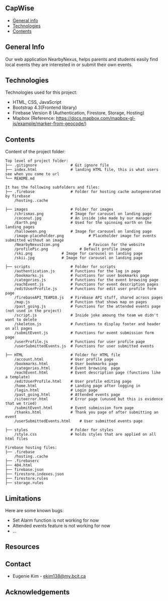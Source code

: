 ## CapWise
* [General info](#general-info)
* [Technologies](#technologies)
* [Contents](#content)

## General Info
Our web application NearbyNexus, helps parents and students
easily find local events they are interested in or submit their own events.

## Technologies
Technologies used for this project:
- HTML, CSS, JavaScript
- Bootstrap 4.3(Frontend library)
- Firebase Version 8 (Authentication, Firestore, Storage, Hosting)
- Mapbox (Reference: https://docs.mapbox.com/mapbox-gl-js/example/marker-from-geocode/)

## Contents
Content of the project folder:
```
Top level of project folder:
├── .gitignore               # Git ignore file
├── index.html               # landing HTML file, this is what users see when you come to url
└── README.md

It has the following subfolders and files:
├── .firebase                # Folder for hosting cache autogenerated by firebase
	/hosting..cache

├── images                   # Folder for images
    /chrismas.png			 # Image for carousel on landing page
    /coconut.jpg			 # An inside joke made by our manager
    /Earth.png			 	 # Used for the spinning earth on the landing pages
    /halloween.png			 # Image for carousel on landing page
    /image-placeholder.png			 # Placeholder image for events submitted without an image
    /NearbyNexusIcon.png			 # Favicon for the website
    /profilePic.png 			 # Default profile image
    /ski.png 			 # Image for carousel on landing page
    /skii.jpg  			 # Image for carousel on landing page

├── scripts                  # Folder for scripts
    /authentication.js		 # Functions for the log in page
    /bookmarks.js			 # Fucntions for user bookmarks page
    /categories.js			 # Functions for the event browsing page
    /eachEvent.js			 # Functions for event description pages
    /editUserProfile.js		 # Functions for edit user profile form page
    /firebaseAPI_TEAM10.js   # Firebase API stuff, shared across pages
    /map.js					 # Function that shows map on pages
    /past_going.js			 # Functions for the attended events page (not used in the project)
    /script.js				 # Inside joke amoung the team we didn't want to delete
    /skeleton.js			 # Functions to display footer and header on all pages
    /submitEvent.js 		 # Functions for event submission form page
    /userProfile.js			 # Functions for user profile page
    /userSubmittedEvents.js	 # Functions for user submitted events

├── HTML                     # Folder for HTML file
    /account.html			 # User profile page
    /bookmarks.html			 # User bookmarks page
    /categories.html		 # Event browsing  page
    /eachEvent.html			 # Event description page (functions like a template)
    /editUserProfile.html	 # User profile editing page
    /home.html				 # Landing page after logging in
    /login.html				 # Login page
    /past_going.html		 # Attended events page
	/siteerror.html			 # Error page (unused but this is evidence that we tried)
    /submitEvent.html		 # Event submission form page
    /thanks.html			 # Thank you page of after submitting an event
    /userSubmittedEvents.html	 # User submitted events page

├── styles                   # Folder for styles
    /style.css               # holds styles that are applied on all html files

Firebase hosting files:
├── .firebase
	/hosting..cache
├── .firebaserc
├── 404.html
├── firebase.json
├── firestore.indexes.json
├── firestore.rules
├── storage.rules
```
## Limitations
Here are some known bugs:
- Set Alarm function is not working for now
- Attended events feature is not working for now
- ...

## Resources

## Contact 
* Eugenie Kim - ekim138@my.bcit.ca

## Acknowledgements 